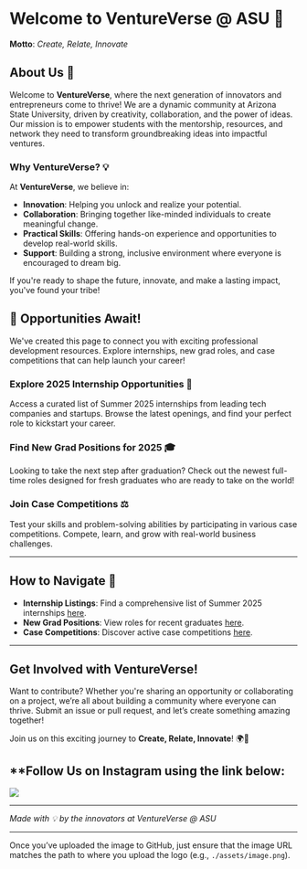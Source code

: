 # Welcome to **VentureVerse @ ASU** 🚀

**Motto**: _Create, Relate, Innovate_

## About Us 🌟

Welcome to **VentureVerse**, where the next generation of innovators and entrepreneurs come to thrive! We are a dynamic community at Arizona State University, driven by creativity, collaboration, and the power of ideas. Our mission is to empower students with the mentorship, resources, and network they need to transform groundbreaking ideas into impactful ventures.

### Why VentureVerse? 💡

At **VentureVerse**, we believe in:
- **Innovation**: Helping you unlock and realize your potential.
- **Collaboration**: Bringing together like-minded individuals to create meaningful change.
- **Practical Skills**: Offering hands-on experience and opportunities to develop real-world skills.
- **Support**: Building a strong, inclusive environment where everyone is encouraged to dream big.

If you're ready to shape the future, innovate, and make a lasting impact, you've found your tribe!


## 🚀 **Opportunities Await!**

We've created this page to connect you with exciting professional development resources. Explore internships, new grad roles, and case competitions that can help launch your career!

### Explore 2025 Internship Opportunities 🌱
Access a curated list of Summer 2025 internships from leading tech companies and startups. Browse the latest openings, and find your perfect role to kickstart your career.

### Find New Grad Positions for 2025 🎓
Looking to take the next step after graduation? Check out the newest full-time roles designed for fresh graduates who are ready to take on the world!

### Join Case Competitions ⚖️
Test your skills and problem-solving abilities by participating in various case competitions. Compete, learn, and grow with real-world business challenges.

---

## How to Navigate 📜
- **Internship Listings**: Find a comprehensive list of Summer 2025 internships [here](./internships.json).
- **New Grad Positions**: View roles for recent graduates [here](./newgrad.json).
- **Case Competitions**: Discover active case competitions [here](./competitions.json).

---

## **Get Involved with VentureVerse!**
Want to contribute? Whether you're sharing an opportunity or collaborating on a project, we’re all about building a community where everyone can thrive. Submit an issue or pull request, and let’s create something amazing together!

Join us on this exciting journey to **Create, Relate, Innovate**! 🌍💼

## **Follow Us on Instagram using the link below: 
<a href = "https://www.instagram.com/ventureverse_asu/">
  <img src = "https://banner2.cleanpng.com/20240112/pil/transparent-instagram-logo-colorful-camera-with-red-light-on-black-1710926114455.webp"> 
</a>

---

_Made with 💡 by the innovators at VentureVerse @ ASU_

---

Once you’ve uploaded the image to GitHub, just ensure that the image URL matches the path to where you upload the logo (e.g., `./assets/image.png`).
